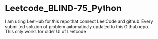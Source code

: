 # Leetcode_BLIND-75_Python

I am using LeetHub for this repo that connect LeetCode and github. Every submitted solution of problem automaticaly updated to this Github repo.
This only works for older UI of Leetcode
